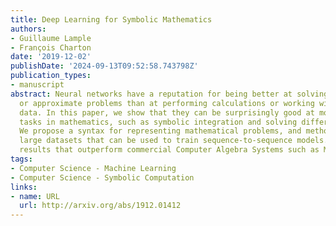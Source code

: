 ```yaml
---
title: Deep Learning for Symbolic Mathematics
authors:
- Guillaume Lample
- François Charton
date: '2019-12-02'
publishDate: '2024-09-13T09:52:58.743798Z'
publication_types:
- manuscript
abstract: Neural networks have a reputation for being better at solving statistical
  or approximate problems than at performing calculations or working with symbolic
  data. In this paper, we show that they can be surprisingly good at more elaborated
  tasks in mathematics, such as symbolic integration and solving differential equations.
  We propose a syntax for representing mathematical problems, and methods for generating
  large datasets that can be used to train sequence-to-sequence models. We achieve
  results that outperform commercial Computer Algebra Systems such as Matlab or Mathematica.
tags:
- Computer Science - Machine Learning
- Computer Science - Symbolic Computation
links:
- name: URL
  url: http://arxiv.org/abs/1912.01412
---
```

